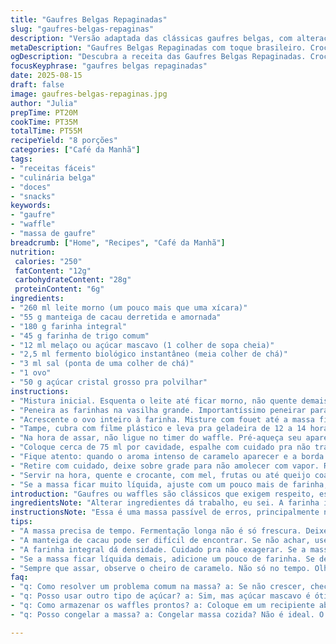 ```yaml
---
title: "Gaufres Belgas Repaginadas"
slug: "gaufres-belgas-repaginas"
description: "Versão adaptada das clássicas gaufres belgas, com alterações em ingredientes e proporções para um resultado diferente. A massa leva fermento instantâneo, açúcar mascavo em vez do refinado, e farinha integral para uma textura mais rústica. Manteiga de cacau substitui o butter tradicional, adicionando um sabor sutil e interessante. A fermentação no frio dura aproximadamente 14 horas, garantindo uma massa mais desenvolvida. Na finalização, usa-se açúcar cristal grosso para crocância. O cozimento é guiado por sinais visuais e olfativos, não tempo exato, resultando em waffles dourados, crocantes por fora e macios por dentro. Uma receita para quem já tentou original e quer algo com personalidade e complexidade, sem frescura."
metaDescription: "Gaufres Belgas Repaginadas com toque brasileiro. Crocantes e macias, essa receita traz uma nova textura e sabor para os adoradores de waffles."
ogDescription: "Descubra a receita das Gaufres Belgas Repaginadas. Crocantes por fora e macias por dentro, perfeitas para seus momentos especiais."
focusKeyphrase: "gaufres belgas repaginadas"
date: 2025-08-15
draft: false
image: gaufres-belgas-repaginas.jpg
author: "Julia"
prepTime: PT20M
cookTime: PT35M
totalTime: PT55M
recipeYield: "8 porções"
categories: ["Café da Manhã"]
tags:
- "receitas fáceis"
- "culinária belga"
- "doces"
- "snacks"
keywords:
- "gaufre"
- "waffle"
- "massa de gaufre"
breadcrumb: ["Home", "Recipes", "Café da Manhã"]
nutrition: 
 calories: "250"
 fatContent: "12g"
 carbohydrateContent: "28g"
 proteinContent: "6g"
ingredients:
- "260 ml leite morno (um pouco mais que uma xícara)"
- "55 g manteiga de cacau derretida e amornada"
- "180 g farinha integral"
- "45 g farinha de trigo comum"
- "12 ml melaço ou açúcar mascavo (1 colher de sopa cheia)"
- "2,5 ml fermento biológico instantâneo (meia colher de chá)"
- "3 ml sal (ponta de uma colher de chá)"
- "1 ovo"
- "50 g açúcar cristal grosso pra polvilhar"
instructions:
- "Mistura inicial. Esquenta o leite até ficar morno, não quente demais, pra não matar o fermento. Joga a manteiga de cacau aqui, mexe até incorporar bem — essa gordura tem um sabor peculiar, diferente de manteiga comum, fica mais leve e elegante na massa."
- "Peneira as farinhas na vasilha grande. Importantíssimo peneirar para evitar grumos, ajuda na textura final. Mistura o sal, o fermento e o açúcar mascavo com a farinha. O açúcar mascavo tem um toque de mel que vai escurecer a massa e entregar um aroma mais complexo."
- "Acrescente o ovo inteiro à farinha. Misture com fouet até a massa ficar meio esfarelada. Agora começa o interessante — vá adicionando o líquido lentamente enquanto se mistura vigorosamente. Vai parecer uma bagunça com grumos, normal e desejado. Não insista em homogeneizar por completo, grumos pequenos estão ok."
- "Tampe, cubra com filme plástico e leva pra geladeira de 12 a 14 horas. O tempo varia com a temperatura do seu refrigerador, o fermento precisa trabalhar devagar para desenvolver sabor e estrutura. O frio faz a levedura ficar mais disciplinada, evita fermentação acelerada que dá gosto ruim."
- "Na hora de assar, não ligue no timer do waffle. Pré-aqueça seu aparelho até ficar firme e com cheiro de waffle quente impregnado. Polvilhe um pouco de açúcar cristal grosso nas cavidades, isso cria uma crosta caramelizada irresistível."
- "Coloque cerca de 75 ml por cavidade, espalhe com cuidado pra não transbordar. Salpique um pouco mais do açúcar grosso por cima da massa. Fecha o aparelho, ou tampe a frigideira se não tiver waffleira — a massa pede calor de ambos os lados, pra ficar crocante e dourada."
- "Fique atento: quando o aroma intenso de caramelo aparecer e a borda começar a se soltar facilmente, sua gaufre está pronta. Isso deve levar uns 5 a 7 minutos, dependendo do aparelho e da potência. Se abrir e ajudar na soltura da gaufre, está no ponto."
- "Retire com cuidado, deixe sobre grade para não amolecer com vapor. Repita o processo até acabar a massa."
- "Servir na hora, quente e crocante, com mel, frutas ou até queijo coalho derretido vai virar febre aqui."
- "Se a massa ficar muito líquida, ajuste com um pouco mais de farinha; se muito densa, pingue um tiquinho de leite. O segredo está na consistência que deve deslizar lento, quase grudando do fouet."
introduction: "Gaufres ou waffles são clássicos que exigem respeito, especialmente os da Bélgica, que confesso, já modifiquei umas boas vezes até achar minha assinatura nessa massa. A fermentação longa e o toque do açúcar cristal são essenciais para a textura que crocância faz contraste com o interior fofo. Experimentei substituir açúcar refinado pelo mascavo, adicionei farinha integral para um quê mais robusto e usei manteiga de cacau para um sabor menos comum, mais soturno. Tudo isso mexeu na estrutura da massa e no sabor final. A crocância aparece no açúcar melado que carameliza no aparelho, e cada gaufre libera um cheiro que é convite imediato. A receita aqui é para quem gosta de waffle com personalidade, nem sempre perfeita e polida, mas cheia de sabor e história."
ingredientsNote: "Alterar ingredientes dá trabalho, eu sei. A farinha integral dá mais densidade à massa, cuidado pra não exagerar e deixar a massa pesada. Se não tiver manteiga de cacau, use manteiga comum clarificada, que aguenta temperaturas mais altas. O açúcar mascavo deixa o sabor mais profundo, mas pode amolecer um pouco a textura, por isso diminua a quantidade se quiser mais crocante. Sempre use fermento instantâneo, pois fermento fresco precisa de adaptações, e problemas comuns incluem massa sem crescimento, o que geralmente é falha na temperatura do líquido. O açúcar cristal em vez do perlé cria melhor crosta e evita que o açúcar queime e dê sabor amargo. Outra dica: use ovo caipira, mais sabor e textura."
instructionsNote: "Essa é uma massa passível de erros, principalmente no tempo de fermentação e na temperatura do leite. Sempre sinta a massa — ela deve ser pegajosa, mas não epóxi. O repouso longo na geladeira permite que o fermento trabalhe mais lentamente, desenvolvendo os aromas. O segredo do waffle crocante está no açúcar grosso, que o faz caramelizar e formar aquela crosta rústica maravilhosa. Pré-aqueça o aparelho até sentir cheiro de gaufre cozida, não adianta só timer. O indicador visual de que está dourando é a borda que começa a desgrudar. Se o waffle estiver mole no meio, precisa mais tempo, que pode passar de cinco minutos — ou pior, a massa estava muito líquida. Finalize sobre uma grade para evitar úmido na base. Se não tiver açúcar cristal, farinha de milho fina polvilhada no aparelho pode ajudar na crocância. Nunca bata demais a massa história. A textura com grumos é proposital e sede da boa gaufre."
tips:
- "A massa precisa de tempo. Fermentação longa não é só frescura. Deixe na geladeira de 12 a 14 horas de verdade. Desenvolve sabor, textura. Não pule essa etapa."
- "A manteiga de cacau pode ser difícil de encontrar. Se não achar, use manteiga clarificada. Funciona bem. Temperaturas altas não vão queimar rápido."
- "A farinha integral dá densidade. Cuidado pra não exagerar. Se a massa ficar pesada, o waffle não vai crocância. O ideal é ter uma massa pegajosa, mas não pesada."
- "Se a massa ficar líquida demais, adicione um pouco de farinha. Se densa, ajuste com leite. A consistência é crucial para a textura final. Teste com o fouet."
- "Sempre que assar, observe o cheiro de caramelo. Não só no tempo. Olhe as bordas. Se começarem a desgrudar, está no ponto. Não abra antes, pode perder calor."
faq:
- "q: Como resolver um problema comum na massa? a: Se não crescer, checa a temperatura do leite. O fermento depende disso. Se muito quente, matamos as leveduras."
- "q: Posso usar outro tipo de açúcar? a: Sim, mas açúcar mascavo é ótimo pela umidade. O refinado deixa a massa mais seca. Ajuste a quantidade no final."
- "q: Como armazenar os waffles prontos? a: Coloque em um recipiente aberto, não empilhe. Precisa respirar. Pode aquecer no forno depois, vai ficar crocante de novo."
- "q: Posso congelar a massa? a: Congelar massa cozida? Não é ideal. O sabor altera. Mas waffles prontos, sim. Reaqueça no forno na hora de servir."

---
```

